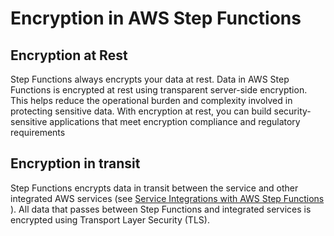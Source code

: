 # Encryption in AWS Step Functions<a name="security-encryption"></a>

## Encryption at Rest<a name="security-encryption-at-rest"></a>



Step Functions always encrypts your data at rest\. Data in AWS Step Functions is encrypted at rest using transparent server\-side encryption\. This helps reduce the operational burden and complexity involved in protecting sensitive data\. With encryption at rest, you can build security\-sensitive applications that meet encryption compliance and regulatory requirements

## Encryption in transit<a name="security-encryption-in-transit"></a>

Step Functions encrypts data in transit between the service and other integrated AWS services \(see [Service Integrations with AWS Step Functions ](concepts-service-integrations.md)\)\. All data that passes between Step Functions and integrated services is encrypted using Transport Layer Security \(TLS\)\.